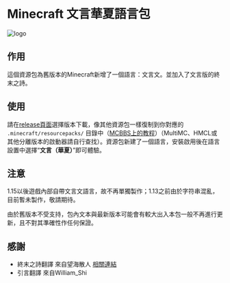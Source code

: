 # Minecraft 文言華夏語言包

![logo](https://mcwiki-1301161188.cos.ap-hongkong.myqcloud.com/github/minecraft-lzh/logo1.png)

## 作用

這個資源包為舊版本的Minecraft新增了一個語言：文言文。並加入了文言版的終末之詩。

## 使用

請在[release頁面](https://github.com/Teahouse-Studios/minecraft-lzh/releases)選擇版本下載，像其他資源包一樣復制到你對應的 `.minecraft/resourcepacks/` 目錄中（[MCBBS上的教程](https://www.mcbbs.net/thread-880869-1-1.html)）（MultiMC、HMCL或其他分離版本的啟動器請自行查找）。資源包新建了一個語言，安裝啟用後在語言設置中選擇“**文言（華夏）**”即可體驗。

## 注意
1.15以後遊戲內部自帶文言文語言，故不再單獨製作；1.13之前由於字符串混亂，目前暫未製作，敬請期待。

由於舊版本不受支持，包內文本與最新版本可能會有較大出入本包一般不再進行更新，且不對其準確性作任何保證。

## 感謝
- 終末之詩翻譯 來自望海散人 [相關連結](https://www.bilibili.com/video/BV1t64y1472S/)
- 引言翻譯 來自William_Shi
